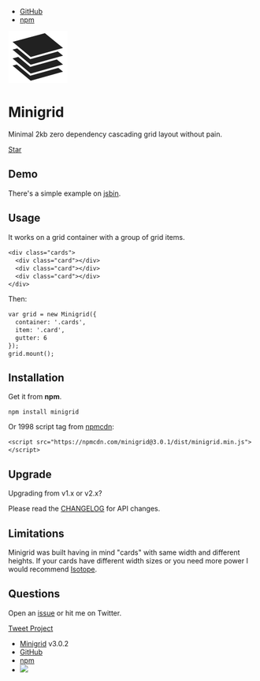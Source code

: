 - [GitHub](https://github.com/henriquea/minigrid)
- [npm](https://www.npmjs.com/package/minigrid)

![Minigrid](logo.svg)

# Minigrid

Minimal 2kb zero dependency cascading grid layout without pain.

<p><a class="github-button" href="https://github.com/henriquea/minigrid" data-style="mega" data-count-href="/henriquea/minigrid/stargazers" data-count-api="/repos/henriquea/minigrid#stargazers_count" data-count-aria-label="# stargazers on GitHub" aria-label="Star henriquea/minigrid on GitHub">Star</a></p>

## Demo

There's a simple example on [jsbin](http://jsbin.com/wamele/edit?js,output).

## Usage

It works on a grid container with a group of grid items.

```
<div class="cards">
  <div class="card"></div>
  <div class="card"></div>
  <div class="card"></div>
</div>
```

Then:

```
var grid = new Minigrid({
  container: '.cards',
  item: '.card',
  gutter: 6
});
grid.mount();
```

## Installation

Get it from <strong>npm</strong>.

```
npm install minigrid
```

Or 1998 script tag from [npmcdn](https://npmcdn.com/minigrid@3.0.1/dist/minigrid.min.js):

```
<script src="https://npmcdn.com/minigrid@3.0.1/dist/minigrid.min.js"></script>
```

## Upgrade

Upgrading from v1.x or v2.x?

Please read the [CHANGELOG](https://github.com/henriquea/minigrid/blob/master/CHANGELOG.md) for API changes.

## Limitations

Minigrid was built having in mind "cards" with same width and different heights. If your cards have different width sizes or you need more power I would recommend [Isotope](http://isotope.metafizzy.co/).

## Questions

Open an [issue](https://github.com/henriquea/minigrid/issues) or hit me on Twitter.

<a href="https://twitter.com/share" class="twitter-share-button" data-url="http://alves.im/minigrid" data-text="Minimal 2kb zero dependencies cascading grid layout" data-via="healves82" data-hashtags="javascript">Tweet Project</a>
<script>!function(d,s,id){var js,fjs=d.getElementsByTagName(s)[0],p=/^http:/.test(d.location)?'http':'https';if(!d.getElementById(id)){js=d.createElement(s);js.id=id;js.src=p+'://platform.twitter.com/widgets.js';fjs.parentNode.insertBefore(js,fjs);}}(document, 'script', 'twitter-wjs');</script>

- [Minigrid](http://alves.im/minigrid) v3.0.2
- [GitHub](https://github.com/henriquea/minigrid)
- [npm](https://www.npmjs.com/package/minigrid)
- <a href="https://js.org"><img src="https://logo.js.org/dark_horz.png" width="55"/></a>
